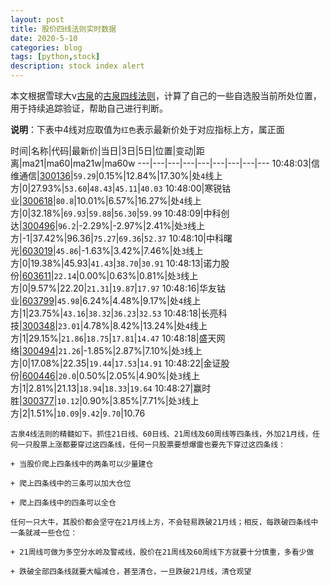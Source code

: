 ```yaml
---
layout: post
title: 股价四线法则实时数据
date: 2020-5-10
categories: blog
tags: [python,stock]
description: stock index alert
---
```



本文根据雪球大v[古泉](https://xueqiu.com/u/7148646888)的[古泉四线法则](https://xueqiu.com/7148646888/130498192)，计算了自己的一些自选股当前所处位置，用于持续追踪验证，帮助自己进行判断。

**说明**：下表中4线对应取值为`红色`表示最新价处于对应指标上方，属正面

时间|名称|代码|最新价|当日|3日|5日|位置|变动|距离|ma21|ma60|ma21w|ma60w
---|---|---|---|---|---|---|---|---
10:48:03|信维通信|[300136](https://xueqiu.com/S/SZ300136)|`59.29`|0.15%|12.84%|17.30%|处`4`线上方|0|27.93%|`53.60`|`48.43`|`45.11`|`40.03`
10:48:00|寒锐钴业|[300618](https://xueqiu.com/S/SZ300618)|`80.8`|10.01%|6.57%|16.27%|处`4`线上方|0|32.18%|`69.93`|`59.88`|`56.30`|`59.99`
10:48:09|中科创达|[300496](https://xueqiu.com/S/SZ300496)|`96.2`|-2.29%|-2.97%|2.41%|处`3`线上方|-1|37.42%|96.36|`75.27`|`69.36`|`52.37`
10:48:10|中科曙光|[603019](https://xueqiu.com/S/SH603019)|`45.86`|-1.63%|3.42%|7.46%|处`3`线上方|0|19.38%|45.93|`41.43`|`38.70`|`30.91`
10:48:13|诺力股份|[603611](https://xueqiu.com/S/SH603611)|`22.14`|0.00%|0.63%|0.81%|处`3`线上方|0|9.57%|22.20|`21.31`|`19.87`|`17.97`
10:48:16|华友钴业|[603799](https://xueqiu.com/S/SH603799)|`45.98`|6.24%|4.48%|9.17%|处`4`线上方|1|23.75%|`43.16`|`38.32`|`36.23`|`32.53`
10:48:18|长亮科技|[300348](https://xueqiu.com/S/SZ300348)|`23.01`|4.78%|8.42%|13.24%|处`4`线上方|1|29.15%|`21.86`|`18.75`|`17.81`|`14.47`
10:48:18|盛天网络|[300494](https://xueqiu.com/S/SZ300494)|`21.26`|-1.85%|2.87%|7.10%|处`3`线上方|0|17.08%|22.35|`19.44`|`17.53`|`14.91`
10:48:22|金证股份|[600446](https://xueqiu.com/S/SH600446)|`20.0`|0.50%|2.05%|4.90%|处`3`线上方|1|2.81%|21.13|`18.94`|`18.33`|`19.64`
10:48:27|赢时胜|[300377](https://xueqiu.com/S/SZ300377)|`10.12`|0.90%|3.85%|7.71%|处`3`线上方|2|1.51%|`10.09`|`9.42`|`9.70`|10.76

```
古泉4线法则的精髓如下。抓住21日线、60日线、21周线及60周线等四条线，外加21月线，任何一只股票上涨都要穿过这四条线，任何一只股票要想爆雷也要先下穿过这四条线：

+ 当股价爬上四条线中的两条可以少量建仓

+ 爬上四条线中的三条可以加大仓位

+ 爬上四条线中的四条可以全仓

任何一只大牛，其股价都会坚守在21月线上方，不会轻易跌破21月线；相反，每跌破四条线中一条就减一些仓位：

+ 21周线可做为多空分水岭及警戒线，股价在21周线及60周线下方就要十分慎重，多看少做

+ 跌破全部四条线就要大幅减仓，甚至清仓，一旦跌破21月线，清仓观望
```